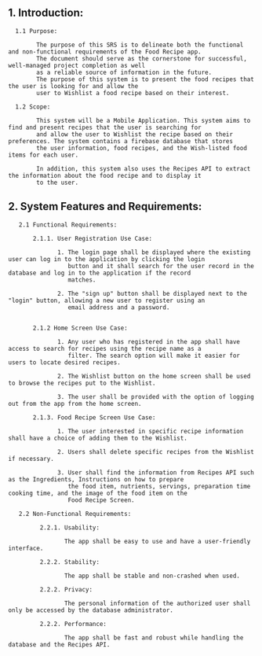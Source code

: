 ## 1. Introduction:

      1.1 Purpose:
      
            The purpose of this SRS is to delineate both the functional and non-functional requirements of the Food Recipe app.
            The document should serve as the cornerstone for successful, well-managed project completion as well 
            as a reliable source of information in the future.
            The purpose of this system is to present the food recipes that the user is looking for and allow the 
            user to Wishlist a food recipe based on their interest.

      1.2 Scope:
      
            This system will be a Mobile Application. This system aims to find and present recipes that the user is searching for
            and allow the user to Wishlist the recipe based on their preferences. The system contains a firebase database that stores
            the user information, food recipes, and the Wish-listed food items for each user. 
            
            In addition, this system also uses the Recipes API to extract the information about the food recipe and to display it
            to the user. 


## 2. System Features and Requirements:

       2.1 Functional Requirements:
       
           2.1.1. User Registration Use Case:
           
                  1. The login page shall be displayed where the existing user can log in to the application by clicking the login 
                     button and it shall search for the user record in the database and log in to the application if the record 
                     matches.
                     
                  2. The "sign up" button shall be displayed next to the "login" button, allowing a new user to register using an 
                     email address and a password.
  

           2.1.2 Home Screen Use Case:
           
                  1. Any user who has registered in the app shall have access to search for recipes using the recipe name as a 
                     filter. The search option will make it easier for users to locate desired recipes.
                     
                  2. The Wishlist button on the home screen shall be used to browse the recipes put to the Wishlist.
                  
                  3. The user shall be provided with the option of logging out from the app from the home screen.

           2.1.3. Food Recipe Screen Use Case:
           
                  1. The user interested in specific recipe information shall have a choice of adding them to the Wishlist.
                  
                  2. Users shall delete specific recipes from the Wishlist if necessary.
                  
                  3. User shall find the information from Recipes API such as the Ingredients, Instructions on how to prepare 
                     the food item, nutrients, servings, preparation time cooking time, and the image of the food item on the 
                     Food Recipe Screen.

       2.2 Non-Functional Requirements:
       
             2.2.1. Usability:
             
                    The app shall be easy to use and have a user-friendly interface.

             2.2.2. Stability:
             
                    The app shall be stable and non-crashed when used.

             2.2.2. Privacy:
             
                    The personal information of the authorized user shall only be accessed by the database administrator.

             2.2.2. Performance:
             
                    The app shall be fast and robust while handling the database and the Recipes API.
